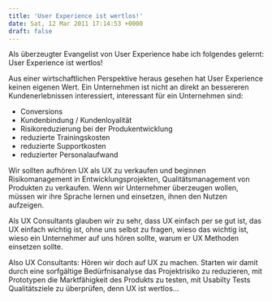 ```yaml
---
title: 'User Experience ist wertlos!'
date: Sat, 12 Mar 2011 17:14:53 +0000
draft: false
---
```


Als überzeugter Evangelist von User Experience habe ich folgendes gelernt: User Experience ist wertlos!

Aus einer wirtschaftlichen Perspektive heraus gesehen hat User Experience keinen eigenen Wert. Ein Unternehmen ist nicht an direkt an bessereren Kundenerlebnissen interessiert, interessant für ein Unternehmen sind:  

*   Conversions
*   Kundenbindung / Kundenloyalität
*   Risikoreduzierung bei der Produkentwicklung
*   reduzierte Trainingskosten
*   reduzierte Supportkosten
*   reduzierter Personalaufwand

Wir sollten aufhören UX als UX zu verkaufen und beginnen Risikomanagement in Entwicklungsprojekten, Qualitätsmanagement von Produkten zu verkaufen. Wenn wir Unternehmer überzeugen wollen, müssen wir ihre Sprache lernen und einsetzen, ihnen den Nutzen aufzeigen.

Als UX Consultants glauben wir zu sehr, dass UX einfach per se gut ist, das UX einfach wichtig ist, ohne uns selbst zu fragen, wieso das wichtig ist, wieso ein Unternehmer auf uns hören sollte, warum er UX Methoden einsetzen sollte.

Also UX Consultants: Hören wir doch auf UX zu machen. Starten wir damit durch eine sorfgältige Bedürfnisanalyse das Projektrisiko zu reduzieren, mit Prototypen die Marktfähigkeit des Produkts zu testen, mit Usabilty Tests Qualitätsziele zu überprüfen, denn UX ist wertlos…